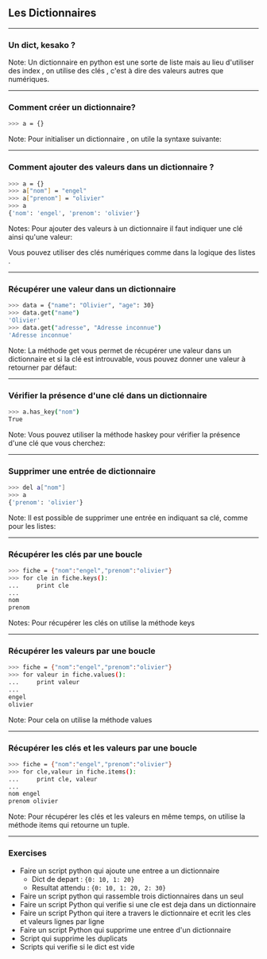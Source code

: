 ## Les Dictionnaires

---

### Un dict, kesako ?

Note:
Un dictionnaire en python est une sorte de liste mais au lieu d'utiliser des index , on utilise des clés , c'est à dire des valeurs autres que numériques.

---

### Comment créer un dictionnaire?

```bash
>>> a = {}
```

Note:
Pour initialiser un dictionnaire , on utile la syntaxe suivante:

---

### Comment ajouter des valeurs dans un dictionnaire ?

```bash
>>> a = {}
>>> a["nom"] = "engel"
>>> a["prenom"] = "olivier"
>>> a
{'nom': 'engel', 'prenom': 'olivier'}
```

Notes:
Pour ajouter des valeurs à un dictionnaire il faut indiquer une clé ainsi qu'une valeur:

Vous pouvez utiliser des clés numériques comme dans la logique des listes .

---

### Récupérer une valeur dans un dictionnaire

```bash
>>> data = {"name": "Olivier", "age": 30}
>>> data.get("name")
'Olivier'
>>> data.get("adresse", "Adresse inconnue")
'Adresse inconnue'
```

Note:
La méthode get vous permet de récupérer une valeur dans un dictionnaire et si la clé est introuvable, vous pouvez donner une valeur à retourner par défaut:

---

### Vérifier la présence d'une clé dans un dictionnaire

```bash
>>> a.has_key("nom")
True
```

Note:
Vous pouvez utiliser la méthode haskey pour vérifier la présence d'une clé que vous cherchez:

---

### Supprimer une entrée de dictionnaire

```bash
>>> del a["nom"]
>>> a
{'prenom': 'olivier'}
```

Note:
Il est possible de supprimer une entrée en indiquant sa clé, comme pour les listes:

---

### Récupérer les clés par une boucle

```bash
>>> fiche = {"nom":"engel","prenom":"olivier"}
>>> for cle in fiche.keys():
...     print cle
... 
nom
prenom
```

Notes:
Pour récupérer les clés on utilise la méthode keys

---

### Récupérer les valeurs par une boucle

```bash
>>> fiche = {"nom":"engel","prenom":"olivier"}
>>> for valeur in fiche.values():
...     print valeur
... 
engel
olivier
```

Note:
Pour cela on utilise la méthode values


---

### Récupérer les clés et les valeurs par une boucle

```bash
>>> fiche = {"nom":"engel","prenom":"olivier"}
>>> for cle,valeur in fiche.items():
...     print cle, valeur
... 
nom engel
prenom olivier
```

Note:
Pour récupérer les clés et les valeurs en même temps, on utilise la méthode items qui retourne un tuple.

---

### Exercises

- Faire un script python qui ajoute une entree a un dictionnaire
    - Dict de depart : `{0: 10, 1: 20}`
    - Resultat attendu : `{0: 10, 1: 20, 2: 30}`
- Faire un script python qui rassemble trois dictionnaires dans un seul
- Faire un script Python qui verifie si une cle est deja dans un dictionnaire
- Faire un script Python qui itere a travers le dictionnaire et ecrit les cles et valeurs lignes par ligne
- Faire un script Python qui supprime une entree d'un dictionnaire
- Script qui supprime les duplicats
- Scripts qui verifie si le dict est vide
